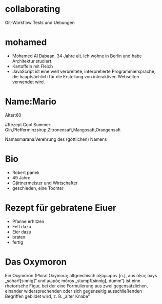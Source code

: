 # collaborating
Git-Workflow Tests und Uebungen


# mohamed
- Mohamed Al Dabaan, 34 Jahre alt. Ich wohne in Berlin und habe Architektur studiert.
- Kartoffeln mit Fleich
- JavaScript ist eine weit verbreitete, interpretierte Programmiersprache, die hauptsächlich für die Erstellung von interaktiven Webseiten verwendet wird.

 # Name:Mario
Alter:60

#Rezept
Cool Summer:
Gin,Pfefferminzsirup,Zitronensaft,Mangosaft,Orangensaft

Namasmarana:Verehrung des (göttlichen) Namens 



# Bio
- Robert panek
- 49 Jahre
- Gärtnermeister und Wirtschafter
- geschieden, eine Tochter

# Rezept für gebratene Eiuer
- Pfanne erhitzen
- Fett dazu
- Eier dazu
- braten
- fertig

# Das Oxymoron
Ein Oxymoron (Plural Oxymora; altgriechisch ὀξύμωρον [n.], aus ὀξύς oxys „scharf[sinnig]“ und μωρός mōros „stumpf[sinnig], dumm“) ist eine rhetorische Figur, bei der eine Formulierung aus zwei gegensätzlichen, einander widersprechenden oder sich gegenseitig ausschließenden Begriffen gebildet wird, z. B. „alter Knabe“.



